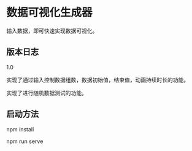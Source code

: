 # 数据可视化生成器

输入数据，即可快速实现数据可视化。

## 版本日志

1.0

实现了通过输入控制数据组数，数据初始值，结束值，动画持续时长的功能。

实现了进行随机数据测试的功能。



## 启动方法

npm install

npm run serve

